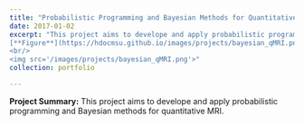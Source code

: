 ```yaml
---
title: "Probabilistic Programming and Bayesian Methods for Quantitative MRI"
date: 2017-01-02
excerpt: "This project aims to develope and apply probabilistic programming and Bayesian methods for quantitative MRI. 
[**Figure**](https://hdocmsu.github.io/images/projects/bayesian_qMRI.png)
<br/>
<img src='/images/projects/bayesian_qMRI.png'>"
collection: portfolio

---
```


**Project Summary:** This project aims to develope and apply probabilistic programming and Bayesian methods for quantitative MRI.
